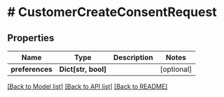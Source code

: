 # # CustomerCreateConsentRequest


## Properties 


Name | Type | Description | Notes
------------ | ------------- | ------------- | -------------
**preferences**| **Dict[str, bool]** |   | [optional]


[[Back to Model list]](../../README.md#models) [[Back to API list]](../../README.md#endpoints) [[Back to README]](../../README.md)

